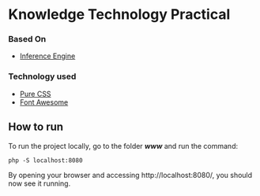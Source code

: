 # Knowledge Technology Practical

### Based On
* [Inference Engine](https://kat.ikhoefgeen.nl/)

### Technology used
* [Pure CSS](https://purecss.io/start/)
* [Font Awesome](https://fontawesome.com/)

## How to run

To run the project locally, go to the folder *__www__* and run the command:

`php -S localhost:8080`

By opening your browser and accessing http://localhost:8080/, you should now see it running.